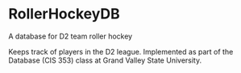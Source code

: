 # RollerHockeyDB
A database for D2 team roller hockey

Keeps track of players in the D2 league. Implemented as part of the Database (CIS 353) class at Grand Valley State University. 
